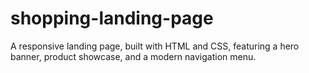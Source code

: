 # shopping-landing-page
A responsive landing page, built with HTML and CSS, featuring a hero banner, product showcase, and a modern navigation menu.

